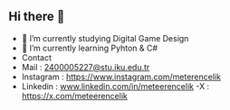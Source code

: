 ## Hi there 👋
- 🔭 I’m currently studying Digital Game Design
- 🌱 I’m currently learning Pyhton & C#
- Contact
- Mail : 2400005227@stu.iku.edu.tr
- Instagram : https://www.instagram.com/meterencelik
- Linkedin : www.linkedin.com/in/meteerencelik
-X : https://x.com/meteerencelik
<!--
**MeteErenCelik/MeteErenCelik** is a ✨ _special_ ✨ repository because its `README.md` (this file) appears on your GitHub profile.

Here are some ideas to get you started:

- 🔭 I’m currently working on ...
- 🌱 I’m currently learning Pyhton & C#
- 👯 I’m looking to collaborate on ...
- 🤔 I’m looking for help with ...
- 💬 Ask me about ...
- 📫 How to reach me: ...
- 😄 Pronouns: ...
- ⚡ Fun fact: ...
-->
